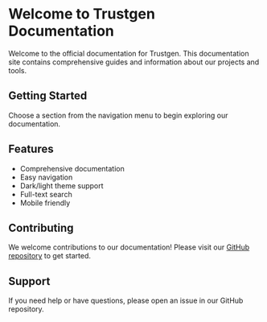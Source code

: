 # Welcome to Trustgen Documentation

Welcome to the official documentation for Trustgen. This documentation site contains comprehensive guides and information about our projects and tools.

## Getting Started

Choose a section from the navigation menu to begin exploring our documentation.

## Features

- Comprehensive documentation
- Easy navigation
- Dark/light theme support
- Full-text search
- Mobile friendly

## Contributing

We welcome contributions to our documentation! Please visit our [GitHub repository](https://github.com/TrustGen/trustgen_docs) to get started.

## Support

If you need help or have questions, please open an issue in our GitHub repository.
